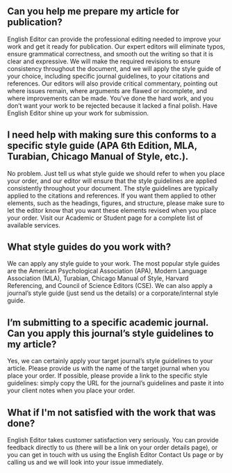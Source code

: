 

## Can you help me prepare my article for publication?
English Editor can provide the professional editing needed to improve your work and get it ready for publication. Our expert editors will eliminate typos, ensure grammatical correctness, and smooth out the writing so that it is clear and expressive. We will make the required revisions to ensure consistency throughout the document, and we will apply the style guide of your choice, including specific journal guidelines, to your citations and references. Our editors will also provide critical commentary, pointing out where issues remain, where arguments are flawed or incomplete, and where improvements can be made.
You’ve done the hard work, and you don’t want your work to be rejected because it lacked a final polish. Have English Editor shine up your work for submission. 

## I need help with making sure this conforms to a specific style guide (APA 6th Edition, MLA, Turabian, Chicago Manual of Style, etc.).
No problem. Just tell us what style guide we should refer to when you place your order, and our editor will ensure that the style guidelines are applied consistently throughout your document. The style guidelines are typically applied to the citations and references. If you want them applied to other elements, such as the headings, figures, and structure, please make sure to let the editor know that you want these elements revised when you place your order. Visit our Academic or Student page for a complete list of available services.

## What style guides do you work with?
We can apply any style guide to your work. The most popular style guides are the American Psychological Association (APA), Modern Language Association (MLA), Turabian, Chicago Manual of Style, Harvard Referencing, and Council of Science Editors (CSE). We can also apply a journal’s style guide (just send us the details) or a corporate/internal style guide.

## I’m submitting to a specific academic journal. Can you apply this journal’s style guidelines to my article?
Yes, we can certainly apply your target journal’s style guidelines to your article. Please provide us with the name of the target journal when you place your order. If possible, please provide a link to the specific style guidelines: simply copy the URL for the journal’s guidelines and paste it into your client notes when you place your order. 

## What if I'm not satisfied with the work that was done?
English Editor takes customer satisfaction very seriously. You can provide feedback directly to us (there will be a link on your order details page), or you can get in touch with us using the English Editor Contact Us page or by calling us and we will look into your issue immediately.
